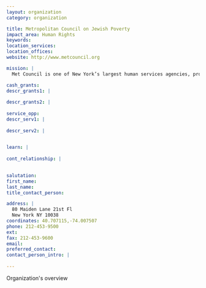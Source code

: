 ```yaml
---
layout: organization
category: organization

title: Metropolitan Council on Jewish Poverty
impact_area: Human Rights
keywords: 
location_services: 
location_offices: 
website: http://www.metcouncil.org

mission: |
  Met Council is one of New York’s largest human services agencies, providing 100,000 New Yorkers with critical services in their fight against poverty each year. For 36 years, Met Council has been a defender and advocate for New Yorkers in need, and has raised awareness around the growing problem of Jewish poverty. With services ranging from domestic violence counseling to kosher food pantries to career training, Met Council helps individuals find immediate relief and lasting solutions.

cash_grants: 
descr_grants1: |
  
descr_grants2: |
  
service_opp: 
descr_serv1: |
  
descr_serv2: |
  

learn: |
  
cont_relationship: |
  

salutation: 
first_name: 
last_name: 
title_contact_person: 

address: |
  80 Maiden Lane 21st Fl  
  New York NY 10038
coordinates: 40.707115,-74.007507
phone: 212-453-9500
ext: 
fax: 212-453-9600
email: 
preferred_contact: 
contact_person_intro: |
  
---
```

Organization's overview
